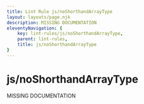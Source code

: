 ```yaml
---
title: Lint Rule js/noShorthandArrayType
layout: layouts/page.njk
description: MISSING DOCUMENTATION
eleventyNavigation: {
	key: lint-rules/js/noShorthandArrayType,
	parent: lint-rules,
	title: js/noShorthandArrayType
}
---
```


# js/noShorthandArrayType

MISSING DOCUMENTATION
